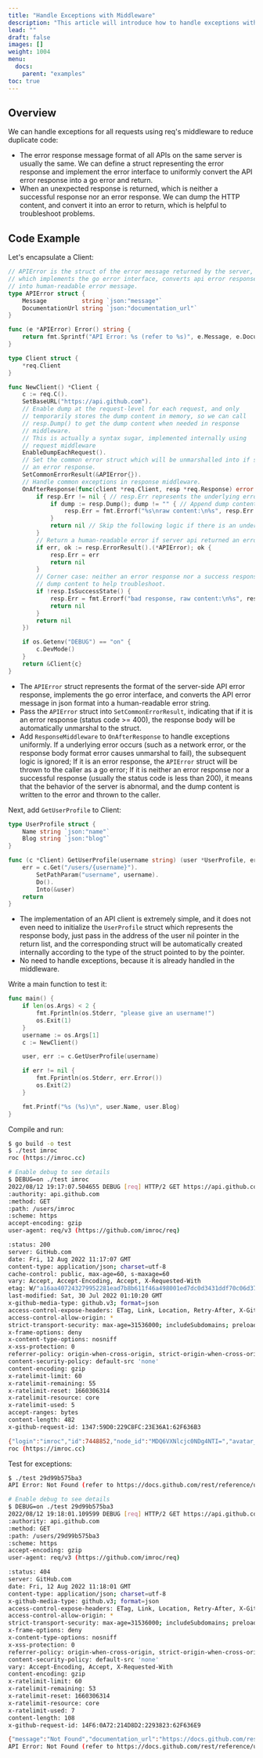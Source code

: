 ```yaml
---
title: "Handle Exceptions with Middleware"
description: "This article will introduce how to handle exceptions with middleware"
lead: ""
draft: false
images: []
weight: 1004
menu:
  docs:
    parent: "examples"
toc: true
---
```


## Overview

We can handle exceptions for all requests using req's middleware to reduce duplicate code:
* The error response message format of all APIs on the same server is usually the same. We can define a struct representing the error response and implement the error interface to uniformly convert the API error response into a go error and return.
* When an unexpected response is returned, which is neither a successful response nor an error response. We can dump the HTTP content, and convert it into an error to return, which is helpful to troubleshoot problems.

## Code Example

Let's encapsulate a Client:

```go
// APIError is the struct of the error message returned by the server,
// which implements the go error interface, converts api error response
// into human-readable error message.
type APIError struct {
    Message          string `json:"message"`
    DocumentationUrl string `json:"documentation_url"`
}

func (e *APIError) Error() string {
    return fmt.Sprintf("API Error: %s (refer to %s)", e.Message, e.DocumentationUrl)
}

type Client struct {
    *req.Client
}

func NewClient() *Client {
    c := req.C().
    SetBaseURL("https://api.github.com").
    // Enable dump at the request-level for each request, and only
    // temporarily stores the dump content in memory, so we can call
    // resp.Dump() to get the dump content when needed in response
    // middleware.
    // This is actually a syntax sugar, implemented internally using
    // request middleware
    EnableDumpEachRequest().
    // Set the common error struct which will be unmarshalled into if server returns
    // an error response.
    SetCommonErrorResult(&APIError{}).
    // Handle common exceptions in response middleware.
    OnAfterResponse(func(client *req.Client, resp *req.Response) error {
        if resp.Err != nil { // resp.Err represents the underlying error, e.g. network error, or unmarshal error (SetResult or SetError was invoked before).
            if dump := resp.Dump(); dump != "" { // Append dump content to original underlying error to help troubleshoot if request has been sent.
                resp.Err = fmt.Errorf("%s\nraw content:\n%s", resp.Err.Error(), resp.Dump())
            }
            return nil // Skip the following logic if there is an underlying error.
        }
        // Return a human-readable error if server api returned an error message.
        if err, ok := resp.ErrorResult().(*APIError); ok {
            resp.Err = err
            return nil
        }
        // Corner case: neither an error response nor a success response (e.g. status code < 200),
        // dump content to help troubleshoot.
        if !resp.IsSuccessState() {
            resp.Err = fmt.Errorf("bad response, raw content:\n%s", resp.Dump())
            return nil
        }
        return nil
    })

    if os.Getenv("DEBUG") == "on" {
        c.DevMode()
    }
    return &Client{c}
}
```

* The `APIError` struct represents the format of the server-side API error response, implements the go error interface, and converts the API error message in json format into a human-readable error string.
* Pass the `APIError` struct into `SetCommonErrorResult`, indicating that if it is an error response (status code >= 400), the response body will be automatically unmarshal to the struct.
* Add `ResponseMiddleware` to `OnAfterResponse` to handle exceptions uniformly. If a underlying error occurs (such as a network error, or the response body format error causes unmarshal to fail), the subsequent logic is ignored; If it is an error response, the `APIError` struct will be thrown to the caller as a go error; If it is neither an error response nor a successful response (usually the status code is less than 200), it means that the behavior of the server is abnormal, and the dump content is written to the error and thrown to the caller.

Next, add `GetUserProfile` to Client:

```go
type UserProfile struct {
	Name string `json:"name"`
	Blog string `json:"blog"`
}

func (c *Client) GetUserProfile(username string) (user *UserProfile, err error) {
	err = c.Get("/users/{username}").
		SetPathParam("username", username).
		Do().
		Into(&user)
	return
}

```

* The implementation of an API client is extremely simple, and it does not even need to initialize the `UserProfile` struct which represents the response body, just pass in the address of the user nil pointer in the return list, and the corresponding struct will be automatically created internally according to the type of the struct pointed to by the pointer.
* No need to handle exceptions, because it is already handled in the middleware.

Write a main function to test it:

```go
func main() {
    if len(os.Args) < 2 {
        fmt.Fprintln(os.Stderr, "please give an username!")
        os.Exit(1)
    }
    username := os.Args[1]
    c := NewClient()

    user, err := c.GetUserProfile(username)

    if err != nil {
        fmt.Fprintln(os.Stderr, err.Error())
        os.Exit(2)
    }

    fmt.Printf("%s (%s)\n", user.Name, user.Blog)
}

```

Compile and run:

```bash
$ go build -o test
$ ./test imroc
roc (https://imroc.cc)

# Enable debug to see details
$ DEBUG=on ./test imroc
2022/08/12 19:17:07.504655 DEBUG [req] HTTP/2 GET https://api.github.com/users/imroc
:authority: api.github.com
:method: GET
:path: /users/imroc
:scheme: https
accept-encoding: gzip
user-agent: req/v3 (https://github.com/imroc/req)

:status: 200
server: GitHub.com
date: Fri, 12 Aug 2022 11:17:07 GMT
content-type: application/json; charset=utf-8
cache-control: public, max-age=60, s-maxage=60
vary: Accept, Accept-Encoding, Accept, X-Requested-With
etag: W/"a16aa407243279952281ead7b8b611f46a498001ed7dc0d3431ddf70c06d37ac"
last-modified: Sat, 30 Jul 2022 01:10:20 GMT
x-github-media-type: github.v3; format=json
access-control-expose-headers: ETag, Link, Location, Retry-After, X-GitHub-OTP, X-RateLimit-Limit, X-RateLimit-Remaining, X-RateLimit-Used, X-RateLimit-Resource, X-RateLimit-Reset, X-OAuth-Scopes, X-Accepted-OAuth-Scopes, X-Poll-Interval, X-GitHub-Media-Type, X-GitHub-SSO, X-GitHub-Request-Id, Deprecation, Sunset
access-control-allow-origin: *
strict-transport-security: max-age=31536000; includeSubdomains; preload
x-frame-options: deny
x-content-type-options: nosniff
x-xss-protection: 0
referrer-policy: origin-when-cross-origin, strict-origin-when-cross-origin
content-security-policy: default-src 'none'
content-encoding: gzip
x-ratelimit-limit: 60
x-ratelimit-remaining: 55
x-ratelimit-reset: 1660306314
x-ratelimit-resource: core
x-ratelimit-used: 5
accept-ranges: bytes
content-length: 482
x-github-request-id: 1347:59D0:229C8FC:23E36A1:62F636B3

{"login":"imroc","id":7448852,"node_id":"MDQ6VXNlcjc0NDg4NTI=","avatar_url":"https://avatars.githubusercontent.com/u/7448852?v=4","gravatar_id":"","url":"https://api.github.com/users/imroc","html_url":"https://github.com/imroc","followers_url":"https://api.github.com/users/imroc/followers","following_url":"https://api.github.com/users/imroc/following{/other_user}","gists_url":"https://api.github.com/users/imroc/gists{/gist_id}","starred_url":"https://api.github.com/users/imroc/starred{/owner}{/repo}","subscriptions_url":"https://api.github.com/users/imroc/subscriptions","organizations_url":"https://api.github.com/users/imroc/orgs","repos_url":"https://api.github.com/users/imroc/repos","events_url":"https://api.github.com/users/imroc/events{/privacy}","received_events_url":"https://api.github.com/users/imroc/received_events","type":"User","site_admin":false,"name":"roc","company":"Tencent","blog":"https://imroc.cc","location":"China","email":null,"hireable":true,"bio":"I'm roc","twitter_username":"imrocchan","public_repos":141,"public_gists":0,"followers":440,"following":157,"created_at":"2014-04-30T10:50:46Z","updated_at":"2022-07-30T01:10:20Z"}
roc (https://imroc.cc)
```

Test for exceptions:

```bash
$ ./test 29d99b575ba3
API Error: Not Found (refer to https://docs.github.com/rest/reference/users#get-a-user)

# Enable debug to see details
$ DEBUG=on ./test 29d99b575ba3
2022/08/12 19:18:01.109599 DEBUG [req] HTTP/2 GET https://api.github.com/users/29d99b575ba3
:authority: api.github.com
:method: GET
:path: /users/29d99b575ba3
:scheme: https
accept-encoding: gzip
user-agent: req/v3 (https://github.com/imroc/req)

:status: 404
server: GitHub.com
date: Fri, 12 Aug 2022 11:18:01 GMT
content-type: application/json; charset=utf-8
x-github-media-type: github.v3; format=json
access-control-expose-headers: ETag, Link, Location, Retry-After, X-GitHub-OTP, X-RateLimit-Limit, X-RateLimit-Remaining, X-RateLimit-Used, X-RateLimit-Resource, X-RateLimit-Reset, X-OAuth-Scopes, X-Accepted-OAuth-Scopes, X-Poll-Interval, X-GitHub-Media-Type, X-GitHub-SSO, X-GitHub-Request-Id, Deprecation, Sunset
access-control-allow-origin: *
strict-transport-security: max-age=31536000; includeSubdomains; preload
x-frame-options: deny
x-content-type-options: nosniff
x-xss-protection: 0
referrer-policy: origin-when-cross-origin, strict-origin-when-cross-origin
content-security-policy: default-src 'none'
vary: Accept-Encoding, Accept, X-Requested-With
content-encoding: gzip
x-ratelimit-limit: 60
x-ratelimit-remaining: 53
x-ratelimit-reset: 1660306314
x-ratelimit-resource: core
x-ratelimit-used: 7
content-length: 108
x-github-request-id: 14F6:0A72:214D8D2:2293823:62F636E9

{"message":"Not Found","documentation_url":"https://docs.github.com/rest/reference/users#get-a-user"}
API Error: Not Found (refer to https://docs.github.com/rest/reference/users#get-a-user)
```
